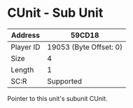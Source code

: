 #  CUnit - Sub Unit
Address   | 59CD18
----------|-------------
Player ID | 19053 (Byte Offset: 0)
Size 	  | 4
Length 	  | 1
SC:R      | Supported

Pointer to this unit's subunit CUnit.
